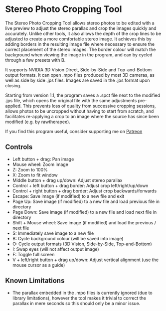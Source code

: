 Stereo Photo Cropping Tool
==========================

The Stereo Photo Cropping Tool allows stereo photos to be edited with a live
preview to adjust the stereo parallax and crop the images quickly and
accurately. Unlike other tools, it also allows the depth of the crop lines to
be adjusted to create a more comfortable stereo image. It achieves this by
adding borders in the resulting image file where necessary to ensure the
correct placement of the stereo images. The border colour will match the
background when viewing the image in the program, and can by cycled through a
few presets with B.

It supports NVIDIA 3D Vision Direct, Side-by-Side and Top-and-Bottom output
formats. It can open .mpo files produced by most 3D cameras, as well as side by
side .jps files. Images are saved in the .jps format upon closing.

Starting from version 1.1, the program saves a .spct file next to the modified
.jps file, which opens the original file with the same adjustments pre-applied.
This prevents loss of quality from successive cropping sessions, allows photos
to be uncropped without having to start from scratch, and facilitates
re-applying a crop to an image where the source has since been modified (e.g.
by rawtherapee).

If you find this program useful, consider supporting me on [Patreon][1]

[1]: https://www.patreon.com/DarkStarSword

Controls
--------
- Left button + drag: Pan image
- Mouse wheel: Zoom image
- Z: Zoom to 100%
- X: Zoom to fit window
- Middle button + drag up/down: Adjust stereo parallax
- Control + left button + drag border: Adjust crop left/right/up/down
- Control + right button + drag border: Adjust crop backwards/forwards
- Escape: Save image (if modified) to a new file and exit
- Page Up: Save image (if modified) to a new file and load previous file in directory
- Page Down: Save image (if modified) to a new file and load next file in directory
- Shift + Mouse wheel: Save image (if modified) and load the previous / next file
- S: Immediately save image to a new file
- B: Cycle background colour (will be saved into image)
- O: Cycle output formats (3D Vision, Side-by-Side, Top-and-Bottom)
- I: Swap eyes (will not affect output image)
- F: Toggle full screen
- V + left/right button + drag up/down: Adjust vertical alignment (use the mouse cursor as a guide)

Known Limitations
-----------------
- The parallax embedded in the .mpo files is currently ignored (due to library
  limitations), however the tool makes it trivial to correct the parallax in
  mere seconds so this should only be a minor issue.
